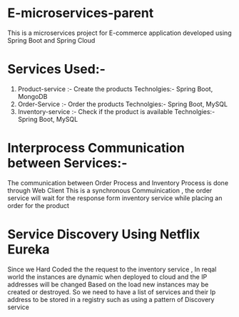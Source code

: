 # E-microservices-parent
This is a microservices project for E-commerce application developed using Spring Boot and Spring Cloud

# Services Used:-

1. Product-service :- Create the products 
  Technolgies:- Spring Boot, MongoDB
2. Order-Service :- Order the products
  Technolgies:- Spring Boot, MySQL
3. Inventory-service :- Check if the product is available
  Technolgies:- Spring Boot, MySQL
  
# Interprocess Communication between Services:-

The communication between Order Process and Inventory Process is done through Web Client 
This is a synchronous Commuinication , the order service will wait for the response form inventory service while placing an order for the product

# Service Discovery Using Netflix Eureka

Since we Hard Coded the the request to the inventory service , In reqal world the instances are dynamic when deployed to cloud and the IP addresses will be changed
Based on the load new instances may be created or destroyed. So we need to have a list of services and their Ip address to be stored in a registry such as using a pattern of Discovery service 



